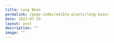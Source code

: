 ```yaml
---
title: Long Bean
permalink: /page-index/edible-plants/long-bean/
date: 2023-07-19
layout: post
description: ""
image: ""
---
```

